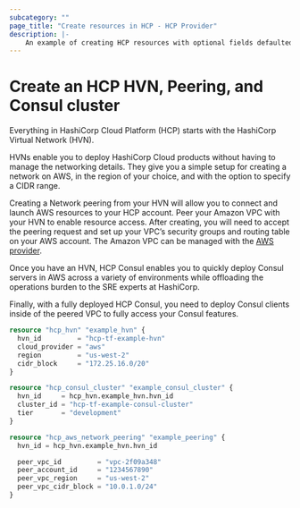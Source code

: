 ```yaml
---
subcategory: ""
page_title: "Create resources in HCP - HCP Provider"
description: |-
    An example of creating HCP resources with optional fields defaulted.
---
```


# Create an HCP HVN, Peering, and Consul cluster

Everything in HashiCorp Cloud Platform (HCP) starts with the HashiCorp Virtual Network (HVN).

HVNs enable you to deploy HashiCorp Cloud products without having to manage the networking details. They give you a simple setup for creating a network on AWS, in the region of your choice, and with the option to specify a CIDR range.

Creating a Network peering from your HVN will allow you to connect and launch AWS resources to your HCP account.
Peer your Amazon VPC with your HVN to enable resource access. After creating, you will need to accept the peering request and set up your VPC’s security groups and routing table on your AWS account. The Amazon VPC can be managed with the [AWS provider](https://registry.terraform.io/providers/hashicorp/aws/latest/docs).

Once you have an HVN, HCP Consul enables you to quickly deploy Consul servers in AWS across a variety of environments while offloading the operations burden to the SRE experts at HashiCorp.

Finally, with a fully deployed HCP Consul, you need to deploy Consul clients inside of the peered VPC to fully access your Consul features.

```terraform
resource "hcp_hvn" "example_hvn" {
  hvn_id         = "hcp-tf-example-hvn"
  cloud_provider = "aws"
  region         = "us-west-2"
  cidr_block     = "172.25.16.0/20"
}

resource "hcp_consul_cluster" "example_consul_cluster" {
  hvn_id     = hcp_hvn.example_hvn.hvn_id
  cluster_id = "hcp-tf-example-consul-cluster"
  tier       = "development"
}

resource "hcp_aws_network_peering" "example_peering" {
  hvn_id = hcp_hvn.example_hvn.hvn_id

  peer_vpc_id         = "vpc-2f09a348"
  peer_account_id     = "1234567890"
  peer_vpc_region     = "us-west-2"
  peer_vpc_cidr_block = "10.0.1.0/24"
}
```